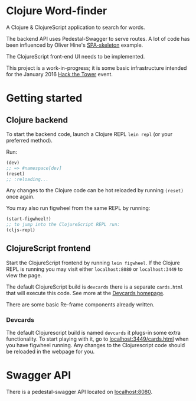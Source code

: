 # Clojure Word-finder #

A Clojure & ClojureScript application to search for words.

The backend API uses Pedestal-Swagger to serve routes.  A lot of code has been influenced by Oliver Hine's [SPA-skeleton](https://github.com/oliyh/spa-skeleton) example.

The ClojureScript front-end UI needs to be implemented.

This project is a work-in-progress; it is some basic infrastructure intended for the January 2016 [Hack the Tower](http://hackthetower.co.uk/) event.

# Getting started #

## Clojure backend ##

To start the backend code, launch a Clojure REPL `lein repl` (or your preferred method).

Run:
```clojure
(dev)
;; => #namespace[dev]
(reset)
;; :reloading...
```
Any changes to the Clojure code can be hot reloaded by running `(reset)` once again.

You may also run figwheel from the same REPL by running:
```clojure
(start-figwheel!)
;; to jump into the ClojureScript REPL run:
(cljs-repl)
```

## ClojureScript frontend ##
Start the ClojureScript frontend by running `lein figwheel`.  If the Clojure REPL is running you may visit either `localhost:8080` or `localhost:3449` to view the page.

The default ClojureScript build is `devcards` there is a separate `cards.html` that will execute this code.  See more at the [Devcards homepage](https://github.com/bhauman/devcards).

There are some basic Re-frame components already written.

### Devcards ###
The default Clojurescript build is named `devcards` it plugs-in some extra functionality.  To start playing with it, go to [localhost:3449/cards.html](http://localhost:3449/cards.html) when you have figwheel running. Any changes to the Clojurescript code should be reloaded in the webpage for you.

# Swagger API #
There is a pedestal-swagger API located on [localhost:8080](http://localhost:8080/api).
